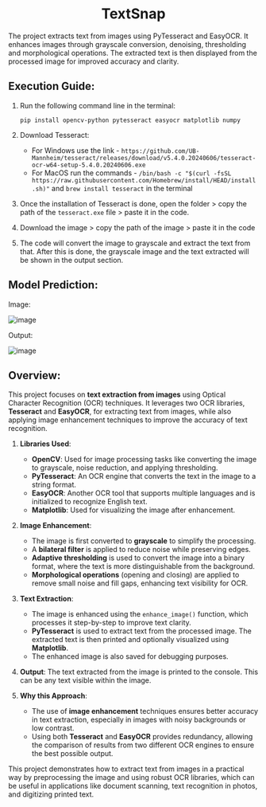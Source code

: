 <h1 align="center">TextSnap</h1>
The project extracts text from images using PyTesseract and EasyOCR. It enhances images through grayscale conversion, denoising, thresholding and morphological operations. The extracted text is then displayed from the processed image for improved accuracy and clarity.

## Execution Guide:
1. Run the following command line in the terminal:
   ```
   pip install opencv-python pytesseract easyocr matplotlib numpy
   ```

2. Download Tesseract:
   - For Windows use the link - `https://github.com/UB-Mannheim/tesseract/releases/download/v5.4.0.20240606/tesseract-ocr-w64-setup-5.4.0.20240606.exe`
   - For MacOS run the commands - `/bin/bash -c "$(curl -fsSL https://raw.githubusercontent.com/Homebrew/install/HEAD/install.sh)"` and `brew install tesseract` in the terminal

3. Once the installation of Tesseract is done, open the folder > copy the path of the `tesseract.exe` file > paste it in the code.

4. Download the image > copy the path of the image > paste it in the code

5. The code will convert the image to grayscale and extract the text from that. After this is done, the grayscale image and the text extracted will be shown in the output section.

## Model Prediction:

   Image:
   
   ![image](https://github.com/user-attachments/assets/4a5f803d-fb7e-4921-91d1-e6e1911d1d46)

   Output:
   
   ![image](https://github.com/user-attachments/assets/394e0419-0234-4969-83b4-0f3710f03335)

## Overview:
This project focuses on **text extraction from images** using Optical Character Recognition (OCR) techniques. It leverages two OCR libraries, **Tesseract** and **EasyOCR**, for extracting text from images, while also applying image enhancement techniques to improve the accuracy of text recognition.

1. **Libraries Used**:
   - **OpenCV**: Used for image processing tasks like converting the image to grayscale, noise reduction, and applying thresholding.
   - **PyTesseract**: An OCR engine that converts the text in the image to a string format.
   - **EasyOCR**: Another OCR tool that supports multiple languages and is initialized to recognize English text.
   - **Matplotlib**: Used for visualizing the image after enhancement.

2. **Image Enhancement**:
   - The image is first converted to **grayscale** to simplify the processing.
   - A **bilateral filter** is applied to reduce noise while preserving edges.
   - **Adaptive thresholding** is used to convert the image into a binary format, where the text is more distinguishable from the background.
   - **Morphological operations** (opening and closing) are applied to remove small noise and fill gaps, enhancing text visibility for OCR.

3. **Text Extraction**:
   - The image is enhanced using the `enhance_image()` function, which processes it step-by-step to improve text clarity.
   - **PyTesseract** is used to extract text from the processed image. The extracted text is then printed and optionally visualized using **Matplotlib**.
   - The enhanced image is also saved for debugging purposes.

4. **Output**:
   The text extracted from the image is printed to the console. This can be any text visible within the image.

5. **Why this Approach**:
   - The use of **image enhancement** techniques ensures better accuracy in text extraction, especially in images with noisy backgrounds or low contrast.
   - Using both **Tesseract** and **EasyOCR** provides redundancy, allowing the comparison of results from two different OCR engines to ensure the best possible output.

This project demonstrates how to extract text from images in a practical way by preprocessing the image and using robust OCR libraries, which can be useful in applications like document scanning, text recognition in photos, and digitizing printed text.
